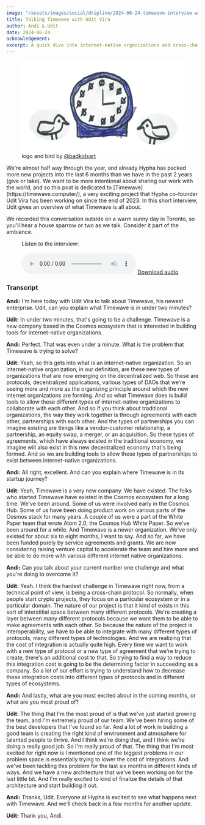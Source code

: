 ```yaml
---
image: "/assets/images/social/dripline/2024-06-24-timewave-interview-with-udit.webp"
title: Talking Timewave with Udit Vira
author: Andi & Udit
date: 2024-06-24
acknowledgement: 
excerpt: A quick dive into internet-native organizations and cross-chain protocols
---
```


<figure class='flex flex-column pb6'>
  <img src="/assets/images/posts/2024-06-24-timewave-with-udit.webp" alt="Two birds on each side of the Timewave logo, a blue clock drawn by @badkidsart" class="w-100 w-50-l br2 pb2"> 
  <figcaption>
    logo and bird by <a href='https://twitter.com/badkidsart/'>@badkidsart</a>
  </figcaption>
</figure>
We're almost half way through the year, and already Hypha has packed more new projects into the last 6 months than we have in the past 2 years (give or take). We want to be more intentional about sharing our work with the world, and so this post is dedicated to [Timewave](https://timewave.computer/), a very exciting project that Hypha co-founder Udit Vira has been working on since the end of 2023. In this short interview, Udit gives an overview of what Timewave is all about. 

We recorded this conversation outside on a warm sunny day in Toronto, so you'll hear a house sparrow or two as we talk. Consider it part of the ambiance.

<figure class='flex flex-column'>
  <figcaption 
  style="text-align:left !important; padding-left: 0 !important;"
  class="pb2">Listen to the interview:</figcaption>
  <br>
  <audio class='w-100 w-50-l br2 pb2' controls src="/assets/images/posts/andi-interviews-udit-about-timewave.mp3"></audio>
  <a href="/assets/images/posts/andi-interviews-udit-about-timewave.mp3"> Download audio </a>
</figure>

  
### Transcript

**Andi:** I'm here today with Udit Vira to talk about Timewave, his newest enterprise. Udit, can you explain what Timewave is in under two minutes?  
  
**Udit:** In under two minutes, that's going to be a challenge. Timewave is a new company based in the Cosmos ecosystem that is interested in building tools for internet-native organizations.  
  
**Andi:** Perfect. That was even under a minute. What is the problem that Timewave is trying to solve?  
  
**Udit:** Yeah, so this gets into what is an internet-native organization. So an internet-native organization, in our definition, are these new types of organizations that are now emerging on the decentralized web. So these are protocols, decentralized applications, various types of DAOs that we're seeing more and more as the organizing principle around which the new internet organizations are forming. And so what Timewave does is build tools to allow these different types of internet-native organizations to collaborate with each other. And so if you think about traditional organizations, the way they work together is through agreements with each other, partnerships with each other. And the types of partnerships you can imagine existing are things like a vendor-customer relationship, a partnership, an equity swap, a merger, or an acquisition. So these types of agreements, which have always existed in the traditional economy, we imagine will also exist in this new decentralized economy that's being formed. And so we are building tools to allow these types of partnerships to exist between internet-native organizations.  
  
**Andi:** All right, excellent. And can you explain where Timewave is in its startup journey?  
  
**Udit:** Yeah, Timewave is a very new company. We have existed. The folks who started Timewave have existed in the Cosmos ecosystem for a long time. We've been around. Some of us were involved early in the Cosmos Hub. Some of us have been doing product work on various parts of the Cosmos stack for many years. A couple of us were a part of the White Paper team that wrote Atom 2.0, the Cosmos Hub White Paper. So we've been around for a while. And Timewave is a newer organization. We've only existed for about six to eight months, I want to say. And so far, we have been funded purely by service agreements and grants. We are now considering raising venture capital to accelerate the team and hire more and be able to do more with various different internet native organizations.  
  
**Andi:** Can you talk about your current number one challenge and what you're doing to overcome it?  
  
**Udit:** Yeah. I think the hardest challenge in Timewave right now, from a technical point of view, is being a cross-chain protocol. So normally, when people start crypto projects, they focus on a particular ecosystem or in a particular domain. The nature of our project is that it kind of exists in this sort of interstitial space between many different protocols. We're creating a layer between many different protocols because we want them to be able to make agreements with each other. So because the nature of the project is interoperability, we have to be able to integrate with many different types of protocols, many different types of technologies. And we are realizing that the cost of integration is actually quite high. Every time we want to work with a new type of protocol or a new type of agreement that we're trying to create, there's an additional cost to that. So trying to find a way to reduce this integration cost is going to be the determining factor in succeeding as a company. So a lot of our effort is trying to understand how to decrease these integration costs into different types of protocols and in different types of ecosystems.  
  
**Andi:** And lastly, what are you most excited about in the coming months, or what are you most proud of?  
  
**Udit:** The thing that I'm the most proud of is that we've just started growing the team, and I'm extremely proud of our team. We've been hiring some of the best developers that I've found so far. And a lot of work in building a good team is creating the right kind of environment and atmosphere for talented people to thrive. And I think we're doing that, and I think we're doing a really good job. So I'm really proud of that. The thing that I'm most excited for right now is I mentioned one of the biggest problems in our problem space is essentially trying to lower the cost of integrations. And we've been tackling this problem for the last six months in different kinds of ways. And we have a new architecture that we've been working on for the last little bit. And I'm really excited to kind of finalize the details of that architecture and start building it out.  
  
**Andi:** Thanks, Udit. Everyone at Hypha is excited to see what happens next with Timewave. And we'll check back in a few months for another update.  
  
**Udit:** Thank you, Andi.  